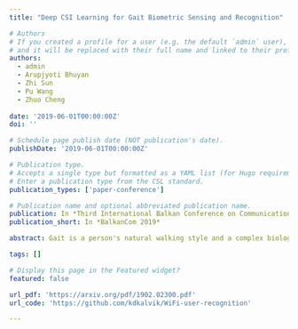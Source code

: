 ```yaml
---
title: "Deep CSI Learning for Gait Biometric Sensing and Recognition"

# Authors
# If you created a profile for a user (e.g. the default `admin` user), write the username (folder name) here
# and it will be replaced with their full name and linked to their profile.
authors:
  - admin
  - Arupjyoti Bhuyan
  - Zhi Sun
  - Pu Wang
  - Zhuo Cheng
  
date: '2019-06-01T00:00:00Z'
doi: ''

# Schedule page publish date (NOT publication's date).
publishDate: '2019-06-01T00:00:00Z'

# Publication type.
# Accepts a single type but formatted as a YAML list (for Hugo requirements).
# Enter a publication type from the CSL standard.
publication_types: ['paper-conference']

# Publication name and optional abbreviated publication name.
publication: In *Third International Balkan Conference on Communications and Networking (BalkanCom 2019)*
publication_short: In *BalkanCom 2019*

abstract: Gait is a person's natural walking style and a complex biological process that is unique to each person. Recently, the channel state information (CSI) of WiFi devices have been exploited to capture human gait biometrics for user identification. However, the performance of existing CSI-based gait identification systems is far from satisfactory. They can only achieve limited identification accuracy (maximum 93%) only for a very small group of people (i.e., between 2 to 10). To address such challenge, an end-to-end deep CSI learning system is developed, which exploits deep neural networks to automatically learn the salient gait features in CSI data that are discriminative enough to distinguish different people Firstly, the raw CSI data are sanitized through window-based denoising, mean centering and normalization. The sanitized data is then passed to a residual deep convolutional neural network (DCNN), which automatically extracts the hierarchical features of gait-signatures embedded in the CSI data. Finally, a softmax classifier utilizes the extracted features to make the final prediction about the identity of the user. In a typical indoor environment, a top-1 accuracy of 97.12±1.13% is achieved for a dataset of 30 people.

tags: []

# Display this page in the Featured widget?
featured: false

url_pdf: 'https://arxiv.org/pdf/1902.02300.pdf'
url_code: 'https://github.com/kdkalvik/WiFi-user-recognition'

---
```

